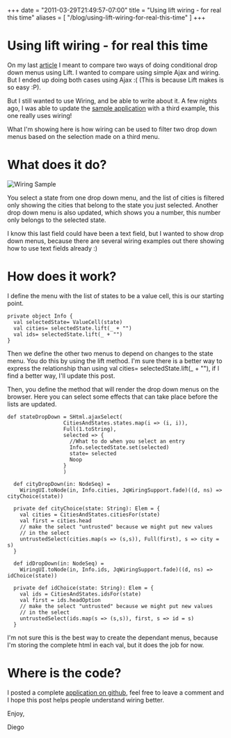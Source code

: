 +++
date = "2011-03-29T21:49:57-07:00"
title = "Using lift wiring - for real this time"
aliases = [
	"/blog/using-lift-wiring-for-real-this-time"
]
+++

[title=Using lift wiring - for real this time]: /
[category: Lift]: /
[date: 2011/03/29]: /
[tags: {wiring, lift, liftweb, scala}]: /


# Using lift wiring - for real this time

On my last [article](/blog/conditional-drop-down-ajax-vs-wiring-lift-sca) I meant to compare two ways of doing conditional drop down menus using Lift. I wanted to compare using simple Ajax and wiring. But I ended up doing both cases using Ajax :( (This is because Lift makes is so easy :P).

But I still wanted to use Wiring, and be able to write about it. A few nights ago, I was able to update the [sample application](https://github.com/fmpwizard/lift-conditional-drop-down-menus) with a third example, this one really uses wiring!

What I'm showing here is how wiring can be used to filter two drop down menus based on the selection made on a third menu.

# What does it do?

![Wiring Sample](/images/23821662-App_Wiring.png)


You select a state from one drop down menu, and the list of cities is filtered only showing the cities that belong to the state you just selected. Another drop down menu is also updated, which shows you a number, this number only belongs to the selected state.

I know this last field could have been a text field, but I wanted to show drop down menus, because there are several wiring examples out there showing how to use text fields already :)

# How does it work?

I define the menu with the list of states to be a value cell, this is our starting point.

```
private object Info {
  val selectedState= ValueCell(state)
  val cities= selectedState.lift(_ + "")
  val ids= selectedState.lift(_ + "")
}
```

Then we define the other two menus to depend on changes to the state menu. You do this by using the lift method. I'm sure there is a better way to express the relationship than using val cities= selectedState.lift(_ + ""), if I find a better way, I'll update this post.

Then, you define the method that will render the drop down menus on the browser. Here you can select some effects that can take place before the lists are updated.

```
def stateDropDown = SHtml.ajaxSelect(
                  CitiesAndStates.states.map(i => (i, i)),
                  Full(1.toString),
                  selected => {
                    //What to do when you select an entry
                    Info.selectedState.set(selected)
                    state= selected
                    Noop
                  }
                  )

  def cityDropDown(in: NodeSeq) =
    WiringUI.toNode(in, Info.cities, JqWiringSupport.fade)((d, ns) => cityChoice(state))

  private def cityChoice(state: String): Elem = {
    val cities = CitiesAndStates.citiesFor(state)
    val first = cities.head
    // make the select "untrusted" because we might put new values
    // in the select
    untrustedSelect(cities.map(s => (s,s)), Full(first), s => city = s)
  }

  def idDropDown(in: NodeSeq) =
    WiringUI.toNode(in, Info.ids, JqWiringSupport.fade)((d, ns) => idChoice(state))

  private def idChoice(state: String): Elem = {
    val ids = CitiesAndStates.idsFor(state)
    val first = ids.headOption
    // make the select "untrusted" because we might put new values
    // in the select
    untrustedSelect(ids.map(s => (s,s)), first, s => id = s)
  }
```

I'm not sure this is the best way to create the dependant menus, because I'm storing the complete html in each val, but it does the job for now.

# Where is the code?

I posted a complete [application on github](https://github.com/fmpwizard/lift-conditional-drop-down-menus), feel free to leave a comment and I hope this post helps people understand wiring better.

Enjoy,

  Diego
